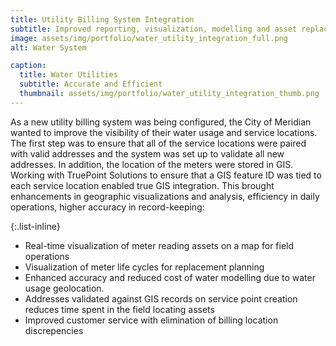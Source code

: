```yaml
---
title: Utility Billing System Integration
subtitle: Improved reporting, visualization, modelling and asset replacement planning.
image: assets/img/portfolio/water_utility_integration_full.png
alt: Water System

caption:
  title: Water Utilities
  subtitle: Accurate and Efficient
  thumbnail: assets/img/portfolio/water_utility_integration_thumb.png
---
```

As a new utility billing system was being configured, the City of Meridian wanted to improve the visibility of their water usage and service locations. The first step was to ensure that all of the service locations were paired with valid addresses and the system was set up to validate all new addresses. In addition, the location of the meters were stored in GIS. Working with TruePoint Solutions to ensure that a GIS feature ID was tied to each service location enabled true GIS integration. This brought enhancements in geographic visualizations and analysis, efficiency in daily operations, higher accuracy in record-keeping:

{:.list-inline}
- Real-time visualization of meter reading assets on a map for field operations
- Visualization of meter life cycles for replacement planning
- Enhanced accuracy and reduced cost of water modelling due to water usage geolocation.
- Addresses validated against GIS records on service point creation reduces time spent in the field locating assets
- Improved customer service with elimination of billing location discrepencies

